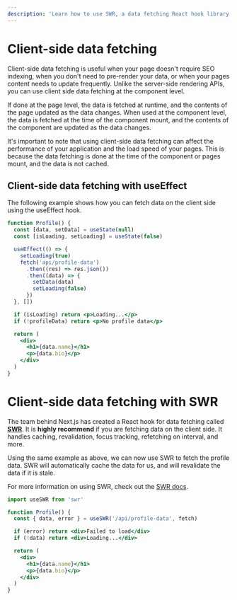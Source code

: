 ```yaml
---
description: 'Learn how to use SWR, a data fetching React hook library that handles caching, revalidation, focus tracking, refetching on interval and more.'
---
```


# Client-side data fetching

Client-side data fetching is useful when your page doesn't require SEO indexing, when you don't need to pre-render your data, or when your pages content needs to update frequently. Unlike the server-side rendering APIs, you can use client side data fetching at the component level.

If done at the page level, the data is fetched at runtime, and the contents of the page updated as the data changes. When used at the component level, the data is fetched at the time of the component mount, and the contents of the component are updated as the data changes.

It's important to note that using client-side data fetching can affect the performance of your application and the load speed of your pages. This is because the data fetching is done at the time of the component or pages mount, and the data is not cached.

## Client-side data fetching with useEffect

The following example shows how you can fetch data on the client side using the useEffect hook.

```jsx
function Profile() {
  const [data, setData] = useState(null)
  const [isLoading, setLoading] = useState(false)

  useEffect(() => {
    setLoading(true)
    fetch('api/profile-data')
      .then((res) => res.json())
      .then((data) => {
        setData(data)
        setLoading(false)
      })
  }, [])

  if (isLoading) return <p>Loading...</p>
  if (!profileData) return <p>No profile data</p>

  return (
    <div>
      <h1>{data.name}</h1>
      <p>{data.bio}</p>
    </div>
  )
}
```

# Client-side data fetching with SWR

The team behind Next.js has created a React hook for data fetching called [**SWR**](https://swr.vercel.app/). It is **highly recommend** if you are fetching data on the client side. It handles caching, revalidation, focus tracking, refetching on interval, and more.

Using the same example as above, we can now use SWR to fetch the profile data. SWR will automatically cache the data for us, and will revalidate the data if it is stale.

For more information on using SWR, check out the [SWR docs](https://swr.vercel.app/docs).

```jsx
import useSWR from 'swr'

function Profile() {
  const { data, error } = useSWR('/api/profile-data', fetch)

  if (error) return <div>Failed to load</div>
  if (!data) return <div>Loading...</div>

  return (
    <div>
      <h1>{data.name}</h1>
      <p>{data.bio}</p>
    </div>
  )
}
```
